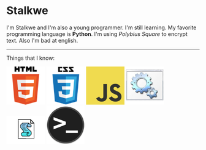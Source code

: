 # Stalkwe

I'm Stalkwe and I'm also a young programmer. I'm still learning. My favorite programming language is <strong>Python</strong>. I'm using <em>Polybius Square</em> to encrypt text. Also I'm bad at english.

<!-- Decoration -->
---

Things that I know:
<!-- Pictures ;) -->
<img src="pictures/html.png" width = "100"> <img src="pictures/css.png" width = "100"> <img src="pictures/javascript.png" width = "100"> <ims src="pictures/python.png" width = "100"> <img src="pictures/batch.png" width = "100"> <img src="pictures/vb.png" width = "100"> <img src="pictures/terminal.png" width = "100"> 
